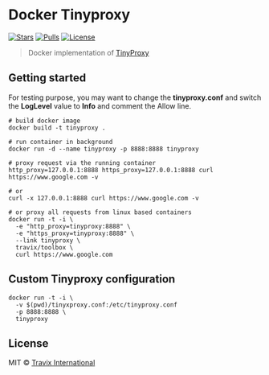 Docker Tinyproxy
================

[![Stars](https://img.shields.io/docker/stars/diwu1989/tinyproxy-docker.svg)](https://hub.docker.com/r/diwu1989/tinyproxy-docker/)
[![Pulls](https://img.shields.io/docker/pulls/diwu1989/tinyproxy-docker.svg)](https://hub.docker.com/r/diwu1989/tinyproxy-docker/)
[![License](https://img.shields.io/github/license/diwu1989/tinyproxy-docker.svg)](https://github.com/diwu1989/tinyproxy-docker/blob/master/LICENSE)

> Docker implementation of [TinyProxy](https://github.com/tinyproxy/tinyproxy)

## Getting started

For testing purpose, you may want to change the **tinyproxy.conf** and switch the **LogLevel** value to **Info** and comment the Allow line.

```
# build docker image
docker build -t tinyproxy .

# run container in background
docker run -d --name tinyproxy -p 8888:8888 tinyproxy

# proxy request via the running container
http_proxy=127.0.0.1:8888 https_proxy=127.0.0.1:8888 curl https://www.google.com -v

# or
curl -x 127.0.0.1:8888 curl https://www.google.com -v

# or proxy all requests from linux based containers
docker run -t -i \
  -e "http_proxy=tinyproxy:8888" \
  -e "https_proxy=tinyproxy:8888" \
  --link tinyproxy \
  travix/toolbox \
  curl https://www.google.com
```

## Custom Tinyproxy configuration

```
docker run -t -i \
  -v $(pwd)/tinyxproxy.conf:/etc/tinyproxy.conf
  -p 8888:8888 \
  tinyproxy
```

## License

MIT © [Travix International](http://travix.com)
